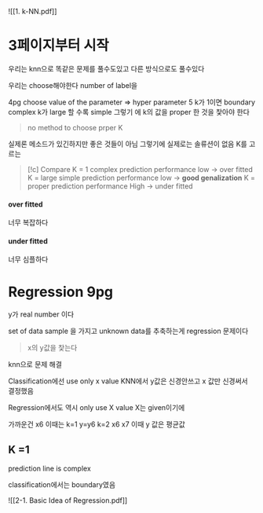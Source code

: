 ![[1. k-NN.pdf]]

# 3페이지부터 시작 
우리는 knn으로 똑같은 문제를 풀수도있고 다른 방식으로도 풀수있다

우리는 choose해야한다 number of label을 

4pg
choose value of the parameter => hyper parameter 
5
k가 1이면 boundary complex
k가 large 할 수록 simple 
그렇기 에 k의 값을 proper 한 것을 찿아야 한다

> no method to choose prper K 

실제론 메소드가 있긴하지만 좋은 것들이 아님 
그렇기에 실제로는 솔류션이 없음 K를 고르는 

> [!c] Compare
> K = 1 complex prediction performance low -> over fitted 
> K = large simple prediction performance low -> **good genalization** 
> K = proper prediction performance High -> under fitted 

#### over fitted 
너무 복잡하다

#### under fitted
너무 심플하다



# Regression 9pg 

y가 real number 이다

set of data sample 을 가지고 unknown data를 추축하는게 regression 문제이다 
> x의 y값을 찿는다 

knn으로 문제 해결 

Classification에선 use only x value KNN에서
y값은 신경안쓰고 x 값만 신경써서 결정했음

Regression에서도 역시 only use X value 
X는 given이기에 

가까운건 x6 이때는 k=1 y=y6
k=2 x6 x7 이때 y 값은  평균값 

## K =1 
prediction line is complex

classification에서는 boundary였음 








![[2-1. Basic Idea of Regression.pdf]]